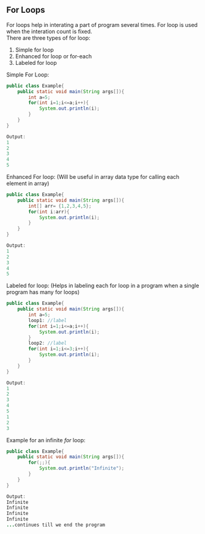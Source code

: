 ## For Loops
For loops help in interating a part of program several times. For loop is used when the interation count is fixed.  
There are three types of for loop:
1. Simple for loop
2. Enhanced for loop or for-each
3. Labeled for loop  

Simple For Loop:
```java
public class Example{
    public static void main(String args[]){
        int a=5;
        for(int i=1;i<=a;i++){
            System.out.println(i);
        }
    }
} 

Output:
1
2
3
4
5
```

Enhanced For loop: (Will be useful in array data type for calling each element in array)
```java
public class Example{
    public static void main(String args[]){
        int[] arr= {1,2,3,4,5};
        for(int i:arr){
            System.out.println(i);
        }
    }
}

Output:
1
2
3
4
5
```
Labeled for loop: (Helps in labeling each for loop in a program when a single program has many for loops)

```java
public class Example{
    public static void main(String args[]){
        int a=5;
        loop1: //label
        for(int i=1;i<=a;i++){
            System.out.println(i);
        }
        loop2: //label
        for(int i=1;i<=3;i++){
            System.out.println(i);
        }
    }
}

Output:
1
2
3
4
5
1
2
3
```
Example for an infinite *for* loop:
```java
public class Example{
    public static void main(String args[]){
        for(;;){
            System.out.println("Infinite");
        }
    }
}

Output:
Infinite
Infinite
Infinite
Infinite
...continues till we end the program
```